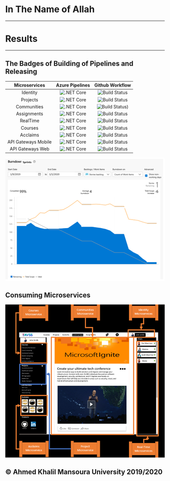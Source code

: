 # In The Name of Allah
---

# Results
---

## The Badges of Building of Pipelines and Releasing

|Microservices| Azure Pipelines|Github Workflow|
|:--:|:--:|:---:|
| Identity |![.NET Core](https://github.com/AhmedKhalil777/TAVSSonContainers.Project.API/workflows/.NET%20Core/badge.svg)|![Build Status](https://dev.azure.com/TavssOnContainers/Project.API/_apis/build/status/Project.API?branchName=master)|
|Projects|![.NET Core](https://github.com/AhmedKhalil777/TAVSSonContainers.Project.API/workflows/.NET%20Core/badge.svg)|![Build Status](https://dev.azure.com/TavssOnContainers/Project.API/_apis/build/status/Project.API?branchName=master)|
|Communities|![.NET Core](https://github.com/AhmedKhalil777/TAVSSonContainers.Project.API/workflows/.NET%20Core/badge.svg)|![Build Status](https://dev.azure.com/TavssOnContainers/Project.API/_apis/build/status/Project.API?branchName=master))|
|Assignments|![.NET Core](https://github.com/AhmedKhalil777/TAVSSonContainers.Project.API/workflows/.NET%20Core/badge.svg)|![Build Status](https://dev.azure.com/TavssOnContainers/Project.API/_apis/build/status/Project.API?branchName=master)|
|RealTime|![.NET Core](https://github.com/AhmedKhalil777/TAVSSonContainers.Project.API/workflows/.NET%20Core/badge.svg)|![Build Status](https://dev.azure.com/TavssOnContainers/Project.API/_apis/build/status/Project.API?branchName=master)|
|Courses|![.NET Core](https://github.com/AhmedKhalil777/TAVSSonContainers.Project.API/workflows/.NET%20Core/badge.svg)|![Build Status](https://dev.azure.com/TavssOnContainers/Project.API/_apis/build/status/Project.API?branchName=master)|
|Acclaims|![.NET Core](https://github.com/AhmedKhalil777/TAVSSonContainers.Project.API/workflows/.NET%20Core/badge.svg)|![Build Status](https://dev.azure.com/TavssOnContainers/Project.API/_apis/build/status/Project.API?branchName=master)|
|API Gateways Mobile|![.NET Core](https://github.com/AhmedKhalil777/TAVSSonContainers.Project.API/workflows/.NET%20Core/badge.svg)|![Build Status](https://dev.azure.com/TavssOnContainers/Project.API/_apis/build/status/Project.API?branchName=master)|
|API Gateways Web|![.NET Core](https://github.com/AhmedKhalil777/TAVSSonContainers.Project.API/workflows/.NET%20Core/badge.svg)|![Build Status](https://dev.azure.com/TavssOnContainers/Project.API/_apis/build/status/Project.API?branchName=master)|

![BurnDown](../PICS/BurnDown.png)

## Consuming Microservices
![](../PICS/ConsumingMicroservices.PNG)

## © Ahmed Khalil __Mansoura University__ 2019/2020
